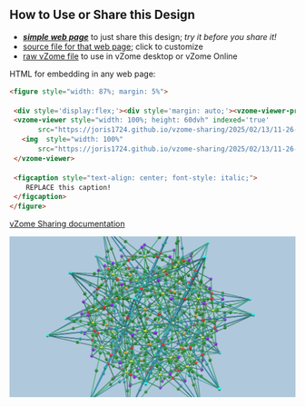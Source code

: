 
## How to Use or Share this Design

 - [***simple web page***](<https://joris1724.github.io/vzome-sharing/2025/02/13/11-26-23-Fully-supported-Stellations-of-the-Icosahedron-4ab/>) to just share this design; *try it before you share it!*
 - [source file for that web page](<https://github.com/joris1724/vzome-sharing/edit/main/2025/02/13/11-26-23-Fully-supported-Stellations-of-the-Icosahedron-4ab/index.md>); click to customize
 - [raw vZome file](<https://raw.githubusercontent.com/joris1724/vzome-sharing/main/2025/02/13/11-26-23-Fully-supported-Stellations-of-the-Icosahedron-4ab/Fully-supported-Stellations-of-the-Icosahedron-4ab.vZome>) to use in vZome desktop or vZome Online
 
 HTML for embedding in any web page:
 ```html
<figure style="width: 87%; margin: 5%">
  
  <div style='display:flex;'><div style='margin: auto;'><vzome-viewer-previous label='prev step'></vzome-viewer-previous><vzome-viewer-next label='next step'></vzome-viewer-next></div></div>
  <vzome-viewer style="width: 100%; height: 60dvh" indexed='true'
        src="https://joris1724.github.io/vzome-sharing/2025/02/13/11-26-23-Fully-supported-Stellations-of-the-Icosahedron-4ab/Fully-supported-Stellations-of-the-Icosahedron-4ab.vZome" >
    <img  style="width: 100%"
        src="https://joris1724.github.io/vzome-sharing/2025/02/13/11-26-23-Fully-supported-Stellations-of-the-Icosahedron-4ab/Fully-supported-Stellations-of-the-Icosahedron-4ab.png" >
  </vzome-viewer>

  <figcaption style="text-align: center; font-style: italic;">
     REPLACE this caption!
  </figcaption>
</figure>

 ```

[vZome Sharing documentation](https://vzome.github.io/vzome/sharing.html#how-it-works)

![Image](<Fully-supported-Stellations-of-the-Icosahedron-4ab.png>)

